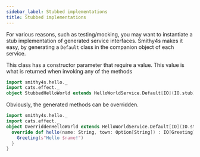 ```yaml
---
sidebar_label: Stubbed implementations
title: Stubbed implementations
---
```


For various reasons, such as testing/mocking, you may want to instantiate a stub implementation of generated service interfaces. Smithy4s makes it easy, by generating a `Default` class in the companion object of each service.

This class has a constructor parameter that require a value. This value is what is returned when invoking any of the methods

```scala mdoc:silent
import smithy4s.hello._
import cats.effect._
object StubbedHelloWorld extends HelloWorldService.Default[IO](IO.stub)
```

Obviously, the generated methods can be overridden.

```scala mdoc:silent
import smithy4s.hello._
import cats.effect._
object OverriddenHelloWorld extends HelloWorldService.Default[IO](IO.stub){
  override def hello(name: String, town: Option[String]) : IO[Greeting] = IO.pure {
    Greeting(s"Hello $name!")
  }
}
```
